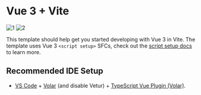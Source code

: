 # Vue 3 + Vite
![1](https://user-images.githubusercontent.com/117450061/210060759-d271c0da-dcf4-442e-b21b-25a816ef8ddf.png)
![2](https://user-images.githubusercontent.com/117450061/210060765-2323eebb-155c-4ff9-8a94-5ad7cf268ad6.png)

This template should help get you started developing with Vue 3 in Vite. The template uses Vue 3 `<script setup>` SFCs, check out the [script setup docs](https://v3.vuejs.org/api/sfc-script-setup.html#sfc-script-setup) to learn more.

## Recommended IDE Setup

- [VS Code](https://code.visualstudio.com/) + [Volar](https://marketplace.visualstudio.com/items?itemName=Vue.volar) (and disable Vetur) + [TypeScript Vue Plugin (Volar)](https://marketplace.visualstudio.com/items?itemName=Vue.vscode-typescript-vue-plugin).
